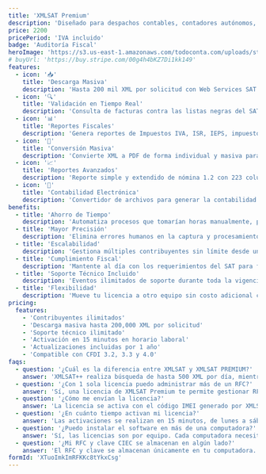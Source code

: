 ```yaml
---
title: 'XMLSAT Premium'
description: 'Diseñado para despachos contables, contadores autónomos, auditores fiscalistas y administradores que necesitan procesar grandes volúmenes de facturas electrónicas.'
price: 2200
pricePeriod: 'IVA incluido'
badge: 'Auditoría Fiscal'
heroImage: 'https://s3.us-east-1.amazonaws.com/todoconta.com/uploads/store/xmlsat-premium.png'
# buyUrl: 'https://buy.stripe.com/00g4h4bKZ7Di1kk149'
features:
  - icon: '📥'
    title: 'Descarga Masiva'
    description: 'Hasta 200 mil XML por solicitud con Web Services SAT usando FIEL, y hasta 10 mil XML por día con RFC/CIEC.'
  - icon: '🔍'
    title: 'Validación en Tiempo Real'
    description: 'Consulta de facturas contra las listas negras del SAT para validar su autenticidad al instante.'
  - icon: '📊'
    title: 'Reportes Fiscales'
    description: 'Genera reportes de Impuestos IVA, ISR, IEPS, impuestos locales, y concentrado de ingresos y gastos.'
  - icon: '📁'
    title: 'Conversión Masiva'
    description: 'Convierte XML a PDF de forma individual y masiva para facilitar la gestión documental.'
  - icon: '📈'
    title: 'Reportes Avanzados'
    description: 'Reporte simple y extendido de nómina 1.2 con 223 columnas para un análisis detallado.'
  - icon: '🔄'
    title: 'Contabilidad Electrónica'
    description: 'Convertidor de archivos para generar la contabilidad electrónica 1.3 y DIOT 2019.'
benefits:
  - title: 'Ahorro de Tiempo'
    description: 'Automatiza procesos que tomarían horas manualmente, permitiéndote enfocarte en asesorar a tus clientes.'
  - title: 'Mayor Precisión'
    description: 'Elimina errores humanos en la captura y procesamiento de datos fiscales críticos.'
  - title: 'Escalabilidad'
    description: 'Gestiona múltiples contribuyentes sin límite desde una sola licencia, ideal para despachos en crecimiento.'
  - title: 'Cumplimiento Fiscal'
    description: 'Mantente al día con los requerimientos del SAT para facturas electrónicas, incluyendo CFDI 4.0.'
  - title: 'Soporte Técnico Incluido'
    description: 'Eventos ilimitados de soporte durante toda la vigencia de tu licencia.'
  - title: 'Flexibilidad'
    description: 'Mueve tu licencia a otro equipo sin costo adicional cuando lo necesites.'
pricing:
  features:
    - 'Contribuyentes ilimitados'
    - 'Descarga masiva hasta 200,000 XML por solicitud'
    - 'Soporte técnico ilimitado'
    - 'Activación en 15 minutos en horario laboral'
    - 'Actualizaciones incluidas por 1 año'
    - 'Compatible con CFDI 3.2, 3.3 y 4.0'
faqs:
  - question: '¿Cuál es la diferencia entre XMLSAT y XMLSAT PREMIUM?'
    answer: 'XMLSAT++ realiza búsqueda de hasta 500 XML por día, mientras que XMLSAT PREMIUM puede procesar hasta 500 por segundo, permitiendo descargas masivas de hasta 200,000 XML por solicitud.'
  - question: '¿Con 1 sola licencia puedo administrar más de un RFC?'
    answer: 'Sí, una licencia de XMLSAT Premium te permite gestionar RFCs ilimitados, ideal para despachos contables.'
  - question: '¿Cómo me envían la licencia?'
    answer: 'La licencia se activa con el código IMEI generado por XMLSAT PREMIUM después de la instalación. Este código es único para cada equipo.'
  - question: '¿En cuánto tiempo activan mi licencia?'
    answer: 'Las activaciones se realizan en 15 minutos, de lunes a sábado en horario de 9 a 18 horas, una vez recibido el pago.'
  - question: '¿Puedo instalar el software en más de una computadora?'
    answer: 'Sí, las licencias son por equipo. Cada computadora necesitará su propia licencia, pero puedes mover una licencia a otro equipo sin costo adicional.'
  - question: '¿Mi RFC y clave CIEC se almacenan en algún lado?'
    answer: 'El RFC y clave se almacenan únicamente en tu computadora. Esta función es opcional y puedes desactivarla al ingresar cualquier RFC (Desactivar→Recordar Clave).'
formId: 'XTuoImkImRFKKc8tYkxCsg'
---
```

